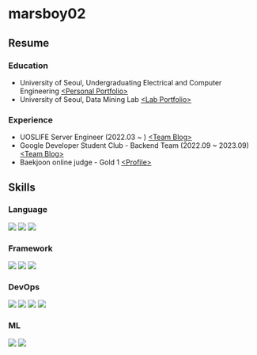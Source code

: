 # marsboy02

## Resume

### Education

- University of Seoul, Undergraduating Electrical and Computer Engineering [\<Personal Portfolio\>](https://marsboy.info)
- University of Seoul, Data Mining Lab [\<Lab Portfolio\>](https://datamining.uos.ac.kr)

### Experience

- UOSLIFE Server Engineer (2022.03 ~ ) [\<Team Blog\>](https://uoslife.team)
- Google Developer Student Club - Backend Team (2022.09 ~ 2023.09) [\<Team Blog\>](https://gdsc-university-of-seoul.github.io/)
- Baekjoon online judge - Gold 1 [\<Profile\>](https://www.acmicpc.net/user/rkdgudwns)

## Skills

### Language

<img src="https://img.shields.io/badge/python-3776AB?style=for-the-badge&logo=python&logoColor=white"> <img src="https://img.shields.io/badge/typescript-3178C6?style=for-the-badge&logo=typescript&logoColor=white"> <img src="https://img.shields.io/badge/kotlin-7F52FF?style=for-the-badge&logo=kotlin&logoColor=white">

### Framework

<img src="https://img.shields.io/badge/flask-000000?style=for-the-badge&logo=flask&logoColor=white"> <img src="https://img.shields.io/badge/nestjs-E0234E?style=for-the-badge&logo=nestjs&logoColor=white"> <img src="https://img.shields.io/badge/spring-6DB33F?style=for-the-badge&logo=spring&logoColor=white"> 

### DevOps

<img src="https://img.shields.io/badge/amazon_aws-232F3E?style=for-the-badge&logo=amazonaws&logoColor=white"> <img src="https://img.shields.io/badge/google_cloud-4285F4?style=for-the-badge&logo=googlecloud&logoColor=white"> <img src="https://img.shields.io/badge/docker-2496ED?style=for-the-badge&logo=docker&logoColor=white"> <img src="https://img.shields.io/badge/kubernetes-326CE5?style=for-the-badge&logo=kubernetes&logoColor=white">

### ML

<img src="https://img.shields.io/badge/keras-D00000?style=for-the-badge&logo=keras&logoColor=white"> <img src="https://img.shields.io/badge/milvus-00A1EA?style=for-the-badge&logo=milvus&logoColor=white">
